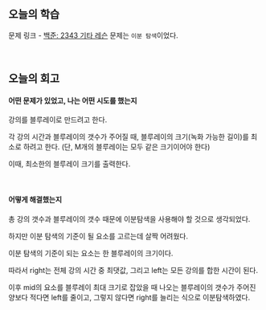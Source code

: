 ## 오늘의 학습
문제 링크 - [백준: 2343 기타 레슨](https://www.acmicpc.net/problem/2343)
문제는 `이분 탐색`이었다.

<br/>

## 오늘의 회고
#### 어떤 문제가 있었고, 나는 어떤 시도를 했는지
강의를 블루레이로 만드려고 한다.

각 강의 시간과 블루레이의 갯수가 주어질 때, 블루레이의 크기(녹화 가능한 길이)를 최소로 하려고 한다. (단, M개의 블루레이는 모두 같은 크기이어야 한다)

이때, 최소한의 블루레이 크기를 출력한다.

<br/>

#### 어떻게 해결했는지
총 강의 갯수과 블루레이의 갯수 때문에 이분탐색을 사용해야 할 것으로 생각되었다.

하지만 이분 탐색의 기준이 될 요소를 고르는데 살짝 어려웠다.

이분 탐색의 기준이 되는 요소는 한 블루레이의 크기이다.

따라서 right는 전체 강의 시간 중 최댓값, 그리고 left는 모든 강의를 합한 시간이 된다.

이후 mid의 요소를 블루레이 최대 크기로 잡았을 때 나오는 블루레이의 갯수가 주어진 양보다 적다면 left를 줄이고, 그렇지 않다면 right를 늘리는 식으로 이분탐색하였다.

<br/>
